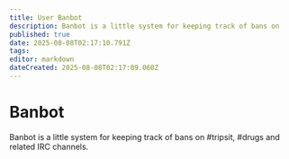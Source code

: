 ```yaml
---
title: User Banbot
description: Banbot is a little system for keeping track of bans on
published: true
date: 2025-08-08T02:17:10.791Z
tags: 
editor: markdown
dateCreated: 2025-08-08T02:17:09.060Z
---
```


# Banbot

Banbot is a little system for keeping track of bans on #tripsit, #drugs and related IRC channels.